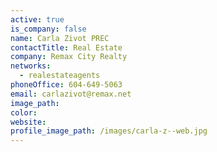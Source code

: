 ```yaml
---
active: true
is_company: false
name: Carla Zivot PREC
contactTitle: Real Estate
company: Remax City Realty
networks:
  - realestateagents
phoneOffice: 604-649-5063
email: carlazivot@remax.net
image_path:
color:
website:
profile_image_path: /images/carla-z--web.jpg
---
```




